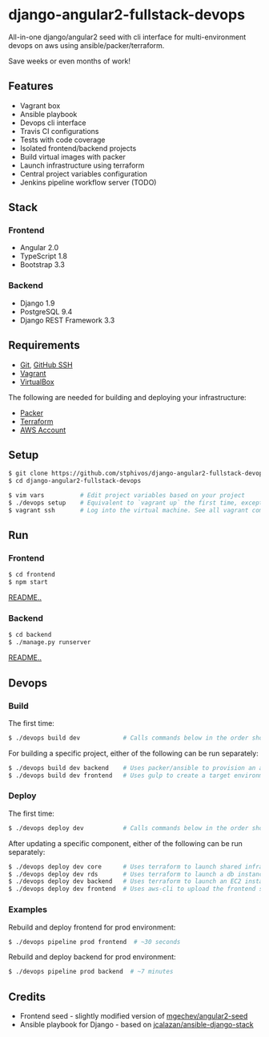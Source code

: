 # django-angular2-fullstack-devops
All-in-one django/angular2 seed with cli interface for multi-environment devops on aws using ansible/packer/terraform.

Save weeks or even months of work!

## Features
* Vagrant box
* Ansible playbook
* Devops cli interface
* Travis CI configurations
* Tests with code coverage
* Isolated frontend/backend projects
* Build virtual images with packer
* Launch infrastructure using terraform
* Central project variables configuration
* Jenkins pipeline workflow server (TODO)

## Stack

### Frontend
* Angular 2.0
* TypeScript 1.8
* Bootstrap 3.3

### Backend
* Django 1.9
* PostgreSQL 9.4
* Django REST Framework 3.3

## Requirements
* [Git](https://git-scm.com/book/en/v2/Getting-Started-Installing-Git), [GitHub SSH](https://help.github.com/articles/generating-a-new-ssh-key-and-adding-it-to-the-ssh-agent/)
* [Vagrant](https://www.vagrantup.com/docs/installation)
* [VirtualBox](https://www.virtualbox.org/wiki/Downloads)

The following are needed for building and deploying your infrastructure:

* [Packer](https://www.packer.io/intro/getting-started/setup.html)
* [Terraform](https://www.terraform.io/intro/getting-started/install.html)
* [AWS Account](https://aws.amazon.com)

## Setup
```bash
$ git clone https://github.com/stphivos/django-angular2-fullstack-devops
$ cd django-angular2-fullstack-devops

$ vim vars          # Edit project variables based on your project
$ ./devops setup    # Equivalent to `vagrant up` the first time, except that it destroys and re-creates the machine
$ vagrant ssh       # Log into the virtual machine. See all vagrant commands: https://www.vagrantup.com/docs/cli/
```

## Run

### Frontend
```bash
$ cd frontend
$ npm start
```
[README..](frontend/README.md)

### Backend
```bash
$ cd backend
$ ./manage.py runserver
```
[README..](backend/README.md)

## Devops

### Build

The first time:
```bash
$ ./devops build dev            # Calls commands below in the order shown
```

For building a specific project, either of the following can be run separately:
```bash
$ ./devops build dev backend    # Uses packer/ansible to provision an amazon machine image (ami)
$ ./devops build dev frontend   # Uses gulp to create a target environment distribution
```

### Deploy

The first time:
```bash
$ ./devops deploy dev           # Calls commands below in the order shown
```

After updating a specific component, either of the following can be run separately:
```bash
$ ./devops deploy dev core      # Uses terraform to launch shared infrastructure such as vpc/gateway/subnets etc.
$ ./devops deploy dev rds       # Uses terraform to launch a db instance on RDS
$ ./devops deploy dev backend   # Uses terraform to launch an EC2 instance and load balancer for the backend api
$ ./devops deploy dev frontend  # Uses aws-cli to upload the frontend static files to a bucket on S3
```

### Examples

Rebuild and deploy frontend for prod environment:
```bash
$ ./devops pipeline prod frontend  # ~30 seconds
```

Rebuild and deploy backend for prod environment:
```bash
$ ./devops pipeline prod backend  # ~7 minutes
```

## Credits
* Frontend seed - slightly modified version of [mgechev/angular2-seed](https://github.com/mgechev/angular2-seed)
* Ansible playbook for Django - based on [jcalazan/ansible-django-stack](https://github.com/jcalazan/ansible-django-stack)
